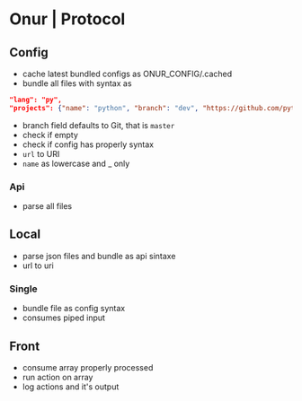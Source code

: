 <!--
Onur is free software: you can redistribute it and/or modify
it under the terms of the GNU General Public License as published by
the Free Software Foundation, either version 3 of the License, or
(at your option) any later version.

Onur is distributed in the hope that it will be useful,
but WITHOUT ANY WARRANTY; without even the implied warranty of
MERCHANTABILITY or FITNESS FOR A PARTICULAR PURPOSE.  See the
GNU General Public License for more details.

You should have received a copy of the GNU General Public License
along with Onur. If not, see <https://www.gnu.org/licenses/>.
-->

# Onur | Protocol

## Config

- cache latest bundled configs as ONUR_CONFIG/.cached
- bundle all files with syntax as

```json
"lang": "py",
"projects": {"name": "python", "branch": "dev", "https://github.com/python/python"}
```

- branch field defaults to Git, that is `master`
- check if empty
- check if config has properly syntax
- `url` to URI
- `name` as lowercase and \_ only

### Api

- parse all files

## Local

- parse json files and bundle as api sintaxe
- url to uri

### Single

- bundle file as config syntax
- consumes piped input

## Front

- consume array properly processed
- run action on array
- log actions and it's output

